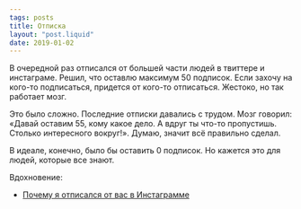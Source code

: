 ```yaml
---
tags: posts
title: Отписка
layout: "post.liquid"
date: 2019-01-02
---
```


В очередной раз отписался от большей части людей в твиттере и инстаграме. Решил, что оставлю максимум 50 подписок. Если захочу на кого-то подписаться, придется от кого-то отписаться. Жестоко, но так работает мозг.

Это было сложно. Последние отписки давались с трудом. Мозг говорил: «Давай оставим 55, кому какое дело. А вдруг ты что-то пропустишь. Столько интересного вокруг!». Думаю, значит всё правильно сделал.

В идеале, конечно, было бы оставить 0 подписок. Но кажется это для людей, которые все знают.

Вдохновение:

- [Почему я отписался от вас в Инстаграмме](http://staskulesh.com/2016/01/no-instagram/)
